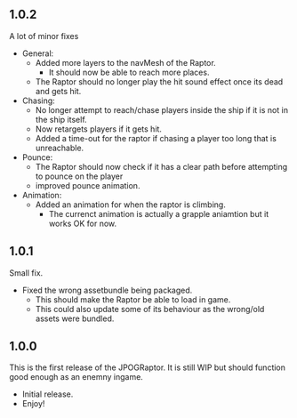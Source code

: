## 1.0.2
A lot of minor fixes
- General:
    - Added more layers to the navMesh of the Raptor.
        - It should now be able to reach more places.
    - The Raptor should no longer play the hit sound effect once its dead and gets hit.
- Chasing:
    - No longer attempt to reach/chase players inside the ship if it is not in the ship itself.
    - Now retargets players if it gets hit.
    - Added a time-out for the raptor if chasing a player too long that is unreachable.
- Pounce:
    - The Raptor should now check if it has a clear path before attempting to pounce on the player
    - improved pounce animation.
- Animation:
    - Added an animation for when the raptor is climbing.
        - The currenct animation is actually a grapple aniamtion but it works OK for now.    

## 1.0.1
Small fix.
- Fixed the wrong assetbundle being packaged.
    - This should make the Raptor be able to load in game.
    - This could also update some of its behaviour as the wrong/old assets were bundled.

## 1.0.0
This is the first release of the JPOGRaptor.
It is still WIP but should function good enough as an enemny ingame.
- Initial release.
- Enjoy!